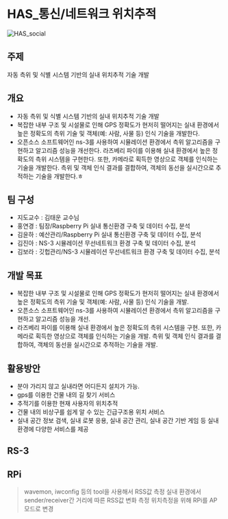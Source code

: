 # HAS_통신/네트워크 위치추적 
![HAS_social](https://user-images.githubusercontent.com/50609368/80462249-65c5e800-8971-11ea-96d3-a71d8806b00d.png)

## 주제
자동 측위 및 식별 시스템 기반의 실내 위치추적 기술 개발

## 개요
* 자동 측위 및 식별 시스템 기반의 실내 위치추적 기술 개발
* 복잡한 내부 구조 및 시설물로 인해 GPS 정확도가 현저히 떨어지는 실내 환경에서 높은 정확도의 측위 기술 및 객체(예: 사람, 사물 등) 인식 기술을 개발한다. 
* 오픈소스 소프트웨어인 ns-3를 사용하여 시뮬레이션 환경에서 측위 알고리즘을 구현하고 알고리즘 성능을 개선한다. 라즈베리 파이를 이용해 실내 환경에서 높은 정확도의 측위 시스템을 구현한다. 또한, 카메라로 획득한 영상으로 객체를 인식하는 기술을 개발한다. 측위 및 객체 인식 결과를 결합하여, 객체의 동선을 실시간으로 추적하는 기술을 개발한다.ㅎ
## 팀 구성
* 지도교수 : 김태운 교수님
* 홍연경 : 팀장/Raspberry Pi 실내 통신환경 구축 및 데이터 수집, 분석 
* 김윤하 : 예산관리/Raspberry Pi 실내 통신환경 구축 및 데이터 수집, 분석 
* 김진아 : NS-3 시뮬레이션 무선네트워크 환경 구축 및 데이터 수집, 분석
* 김보라 : 깃헙관리/NS-3 시뮬레이션 무선네트워크 환경 구축 및 데이터 수집, 분석
## 개발 목표
* 복잡한 내부 구조 및 시설물로 인해 GPS 정확도가 현저히 떨어지는 실내 환경에서 높은 정확도의 측위 기술 및 객체(예: 사람, 사물 등) 인식 기술을 개발. 
* 오픈소스 소프트웨어인 ns-3를 사용하여 시뮬레이션 환경에서 측위 알고리즘을 구현하고 알고리즘 성능을 개선.
* 라즈베리 파이를 이용해 실내 환경에서 높은 정확도의 측위 시스템을 구현.
 또한, 카메라로 획득한 영상으로 객체를 인식하는 기술을 개발.
 측위 및 객체 인식 결과를 결합하여, 객체의 동선을 실시간으로 추적하는 기술을 개발.
## 활용방안
* 분야 가리지 않고 실내라면 어디든지 설치가 가능.
* gps를 이용한 건물 내의 길 찾기 서비스
* 추적기를 이용한 현재 사용자의 위치추적
* 건물 내의 비상구를 쉽게 알 수 있는 긴급구조용 위치 서비스
* 실내 공간 정보 검색, 실내 로봇 응용, 실내 공간 관리, 실내 공간 기반 게임 등 실내 환경에 다양한 서비스를 제공

## RS-3

## RPi
>wavemon, iwconfig 등의 tool을 사용해서 RSS값 측정
>실내 환경에서 sender/receiver간 거리에 따른 RSS값 변화 측정
>위치측정을 위해 RPi를 AP 모드로 변경



